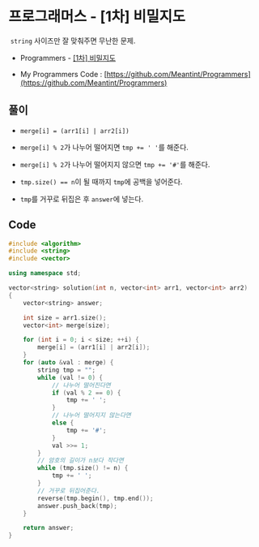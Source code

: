 # 프로그래머스 - [1차] 비밀지도

&nbsp;`string` 사이즈만 잘 맞춰주면 무난한 문제.

- Programmers - [[1차] 비밀지도](https://programmers.co.kr/learn/courses/30/lessons/17681)

- My Programmers Code : [https://github.com/Meantint/Programmers](https://github.com/Meantint/Programmers)

## 풀이

- `merge[i] = (arr1[i] | arr2[i])`

- `merge[i] % 2`가 나누어 떨어지면 `tmp += ' '`를 해준다.

- `merge[i] % 2`가 나누어 떨어지지 않으면 `tmp += '#'`를 해준다.

- `tmp.size() == n`이 될 때까지 `tmp`에 공백을 넣어준다.

- `tmp`를 거꾸로 뒤집은 후 `answer`에 넣는다.

## Code

```cpp
#include <algorithm>
#include <string>
#include <vector>

using namespace std;

vector<string> solution(int n, vector<int> arr1, vector<int> arr2)
{
    vector<string> answer;

    int size = arr1.size();
    vector<int> merge(size);

    for (int i = 0; i < size; ++i) {
        merge[i] = (arr1[i] | arr2[i]);
    }
    for (auto &val : merge) {
        string tmp = "";
        while (val != 0) {
            // 나누어 떨어진다면
            if (val % 2 == 0) {
                tmp += ' ';
            }
            // 나누어 떨어지지 않는다면
            else {
                tmp += '#';
            }
            val >>= 1;
        }
        // 암호의 길이가 n보다 작다면
        while (tmp.size() != n) {
            tmp += ' ';
        }
        // 거꾸로 뒤집어준다.
        reverse(tmp.begin(), tmp.end());
        answer.push_back(tmp);
    }

    return answer;
}
```
